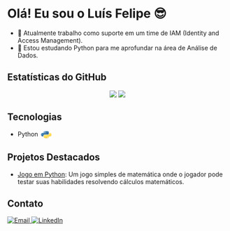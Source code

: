 # Olá! Eu sou o Luís Felipe 😎

- 💼 Atualmente trabalho como suporte em um time de IAM (Identity and Access Management).
- 🌱 Estou estudando Python para me aprofundar na área de Análise de Dados.

## Estatísticas do GitHub
<div align="center">
  <img width="48%" src="https://github-readme-stats.vercel.app/api?username=LuisFelipe-Santos&show_icons=true&theme=dark&include_all_commits=true&count_private=true"/>
  <img width="48%" src="https://github-readme-stats.vercel.app/api/top-langs/?username=LuisFelipe-Santos&layout=compact&langs_count=6&theme=dark"/>
</div>

## Tecnologias
- Python <img align="center" alt="Python" height="20" width="30" src="https://raw.githubusercontent.com/devicons/devicon/master/icons/python/python-original.svg">
<!-- [Outras Tecnologias Relevantes]-->

## Projetos Destacados
- [Jogo em Python](https://github.com/LuisFelipe-Santos/Jogo): Um jogo simples de matemática onde o jogador pode testar suas habilidades resolvendo cálculos matemáticos.

## Contato
<a href="mailto:luisfelipe.nsantos@gmail.com">
  <img src="https://img.shields.io/badge/-Gmail-red?style=for-the-badge&logo=gmail&logoColor=white" target="_blank" alt="Email">
</a>
<a href="https://www.linkedin.com/in/luis-felipe-santos-538030231/" target="_blank">
  <img src="https://img.shields.io/badge/-LinkedIn-%230077B5?style=for-the-badge&logo=linkedin&logoColor=white" target="_blank" alt="LinkedIn">
</a>
